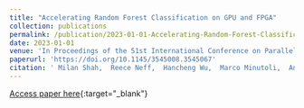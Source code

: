 ```yaml
---
title: "Accelerating Random Forest Classification on GPU and FPGA"
collection: publications
permalink: /publication/2023-01-01-Accelerating-Random-Forest-Classification-on-GPU-and-FPGA
date: 2023-01-01
venue: 'In Proceedings of the 51st International Conference on Parallel Processing'
paperurl: 'https://doi.org/10.1145/3545008.3545067'
citation: ' Milan Shah,  Reece Neff,  Hancheng Wu,  Marco Minutoli,  Antonino Tumeo,  Michela Becchi, &quot;Accelerating Random Forest Classification on GPU and FPGA.&quot; In Proceedings of the 51st International Conference on Parallel Processing, 2023.'
---
```

[Access paper here](https://doi.org/10.1145/3545008.3545067){:target="_blank"}
